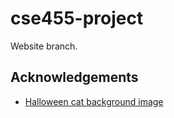 # cse455-project

Website branch.

## Acknowledgements

- [Halloween cat background image](https://brandonlamchop.tumblr.com/post/131114256783/autumn-and-halloween-cat-tiles)